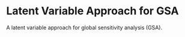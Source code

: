 # Latent Variable Approach for GSA

A latent variable approach for global sensitivity analysis (GSA).
